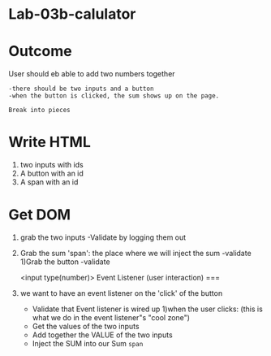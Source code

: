 # Lab-03b-calulator

Outcome
===
User should eb able to add two numbers together 

    -there should be two inputs and a button
    -when the button is clicked, the sum shows up on the page.

    Break into pieces

Write HTML
===
1) two inputs with ids
1) A button with an id
1) A span with an id

Get DOM
===
1) grab the two inputs
    -Validate by logging them out
1) Grab the sum 'span': the place where we will inject the sum
    -validate
1)Grab the button
    -validate

      <input type(number)>
Event Listener (user interaction)
===
1) we want to have an event listener on the 'click' of the button
    - Validate that Event listener is wired up
1)when the user clicks: (this is what we do in the event listener"s "cool zone")
    - Get the values of the two inputs
    - Add together the VALUE of the two inputs
    - Inject the SUM into our Sum `span`